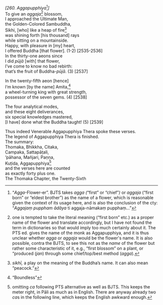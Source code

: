 *\[260. Aggapupphiya*[^1]*\]*  
To give an *aggaja*[^2] blossom,  
I approached the Ultimate Man,  
the Golden-Colored Sambuddha,  
Sikhi, \[who\] like a heap of fire[^3]  
was shining forth \[his thousand\] rays  
while sitting on a mountainside.  
Happy, with pleasure in \[my\] heart,  
I offered Buddha \[that flower\]. (1-2) \[2535-2536\]  
In the thirty-one aeons since  
I did *pūjā* \[with\] that flower,  
I’ve come to know no bad rebirth:  
that’s the fruit of Buddha-*pūjā*. (3) \[2537\]

In the twenty-fifth aeon \[hence\]  
I‘m known \[by the name\] Amita,[^4]  
a wheel-turning king with great strength,  
possessor of the seven gems. (4) \[2538\]

The four analytical modes,  
and these eight deliverances,  
six special knowledges mastered,  
\[I have\] done what the Buddha taught! (5) \[2539\]

Thus indeed Venerable Aggapupphiya Thera spoke these verses.  
The legend of Aggapupphiya Thera is finished.  
The summary:  
Thomaka, Bhikkha, Citaka,  
Campaka, Sattapāṭali,  
‘pāhana, Mañjari, Paṇṇa,  
Kuṭida, Aggapupphiya[^5]  
and the verses here are counted  
as exactly forty plus one.  
The Thomaka Chapter, the Twenty-Sixth  
[^1]: “*Agga*-Flower-er”. BJTS takes *agga (*“first” or “chief”*)* or
    *aggaja* (“first born” or “eldest brother”) as the name of a flower,
    which is reasonable given the context of its usage here, and is also
    the conclusion of the cty: “*Aggajaṃ puppham ādāya* ti
    aggaja-nāmakaṃ pupphaṃ...”  
[^2]: one is tempted to take the literal meaning (“first born” etc.) as
    a proper name of the flower and translate accordingly, but I have
    not found the term in dictionaries so that would imply too much
    certainly about it. The PTS ed. gives the name of the monk as
    Aggapupphiya, and it is thus unclear whether *agga* or *aggaja*
    would be the flower's name. It is also possible, contra the BJTS, to
    see this not as the *name* of the flower but rather some
    characteristic of it, e.g., “first blossom” on a plant, or “produced
    (*jan*) through some chief/top/best method (*agga*).  
[^3]: *sikhī,* a play on the meaning of the Buddha’s name. It can also
    mean “peacock.”  
[^4]: “Boundless”  
[^5]: omitting *ca* following PTS alternative as well as BJTS. This
    keeps the meter right, in Pāli as much as in English. There are
    anyway already two *ca*s in the following line, which keeps the
    English awkward enough.
